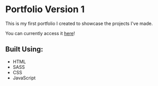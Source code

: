 # Portfolio Version 1

This is my first portfolio I created to showcase the projects I've made.

You can currently access it [here](portnc.netlify.app)!

## Built Using:
* HTML
* SASS
* CSS
* JavaScript


